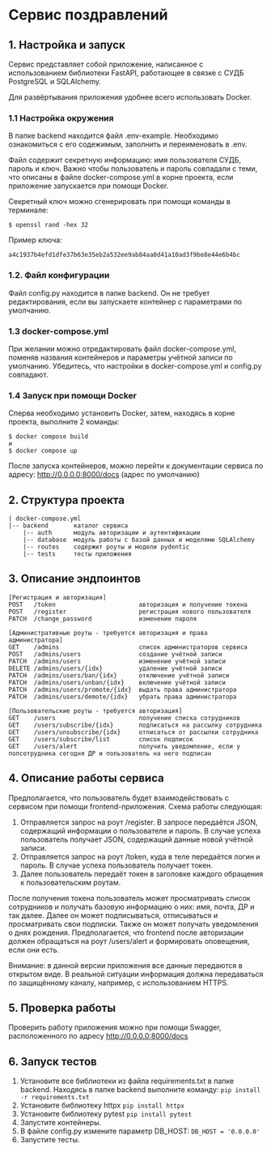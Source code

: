 # Сервис поздравлений
## 1. Настройка и запуск
Сервис представляет собой приложение, написанное с использованием библиотеки FastAPI, работающее в связке с СУДБ PostgreSQL и SQLAlchemy.

Для развёртывания приложения удобнее всего использовать Docker.

### 1.1 Настройка окружения
В папке backend находится файл .env-example. Необходимо ознакомиться с его содежимым, заполнить и переименовать в .env.

Файл содержит секретную информацию: имя пользователя СУДБ, пароль и ключ.
Важно чтобы пользователь и пароль совпадали с теми, что описаны в файле docker-compose.yml в корне проекта, если приложение запускается при помощи Docker.

Секретный ключ можно сгенерировать при помощи команды в терминале:

`$ openssl rand -hex 32`

Пример ключа:

`a4c1937b4efd1dfe37b63e35eb2a532ee9ab84aa0d41a10ad3f9be8e44e6b4bc`

### 1.2. Файл конфигурации

Файл config.py находится в папке backend. Он не требует редактирования, если вы запускаете контейнер с параметрами по умолчанию.


### 1.3 docker-compose.yml

При желании можно отредактировать файл docker-compose.yml, поменяв названия контейнеров и параметры учётной записи по умолчанию.
Убедитесь, что настройки в docker-compose.yml и config.py совпадают.

### 1.4 Запуск при помощи Docker
Сперва необходимо установить Docker, затем, находясь в корне проекта, выполните 2 команды:

```commandline
$ docker compose build
и
$ docker compose up
```

После запуска контейнеров, можно перейти к документации сервиса по адресу: http://0.0.0.0:8000/docs (адрес по умолчанию)

## 2. Структура проекта
```commandline
| docker-compose.yml
|-- backend       каталог сервиса
    |-- auth      модуль авторизации и аутентификации
    |-- database  модуль работы с базой данных и моделями SQLAlchemy
    |-- routes    содержит роуты и модели pydentic
    |-- tests     тесты приложения
```
## 3. Описание эндпоинтов
```commandline
[Регистрация и авторизация]
POST   /token                       авторизация и получение токена
POST   /register                    регистрация нового пользователя
PATCH  /change_password             изменение пароля

[Административные роуты - требуется авторизация и права администратора]
GET    /admins                      список администраторов сервиса
POST   /admins/users                создание учётной записи
PATCH  /admins/users                изменение учётной записи
DELETE /admins/users/{idx}          удаление учётной записи
PATCH  /admins/users/ban/{idx}      отключение учётной записи
PATCH  /admins/users/unban/{idx}    включение учётной записи
PATCH  /admins/users/promote/{idx}  выдать права администратора
PATCH  /admins/users/demote/{idx}   убрать права администратора

[Пользовательские роуты - требуется авторизация]
GET    /users                       получение списка сотрудников
GET    /users/subscribe/{idx}       подписаться на рассылку сотрудника
GET    /users/unsubscribe/{idx}     отписаться от рассылки сотрудника
GET    /users/subscribe/list        список подписок
GET    /users/alert                 получить уведомление, если у полсотрудника сегодня ДР и пользователь на него подписан
```

## 4. Описание работы сервиса
Предполагается, что пользователь будет взаимодействовать с сервисом при помощи frontend-приложения. Схема работы следующая:


1. Отправляется запрос на роут /register. В запросе передаётся JSON, содержащий информации о пользователе и пароль. 
В случае успеха пользователь получает JSON, содержащий данные новой учётной записи.
2. Отправляется запрос на роут /token, куда в теле передаётся логин и пароль. В случае успеха пользователь получает токен.
3. Далее пользователь передаёт токен в заголовке каждого обращения к пользовательским роутам.

После получения токена пользователь может просматривать список сотрудников и получать базовую информацию о них: имя, почта, ДР и так далее.
Далее он может подписываться, отписываться и просматривать свои подписки. Также он может получать уведомления о днях рождения.
Предполагается, что frontend после авторизации должен обращаться на роут /users/alert и формировать оповещения, если они есть.

Внимание: в данной версии приложения все данные передаются в открытом виде. 
В реальной ситуации информация должна передаваться по защищённому каналу, например, с использованием HTTPS.

## 5. Проверка работы
Проверить работу приложения можно при помощи Swagger, расположенного по адресу http://0.0.0.0:8000/docs

## 6. Запуск тестов
1. Установите все библиотеки из файла requirements.txt в папке backend. Находясь в папке backend выполните команду:
`pip install -r requirements.txt`
2. Установите библиотеку httpx
`pip install httpx`
3. Установите библиотеку pytest
`pip install pytest`
4. Запустите контейнеры.
5. В файле config.py измените параметр DB_HOST:
`DB_HOST = '0.0.0.0'`
6. Запустите тесты.